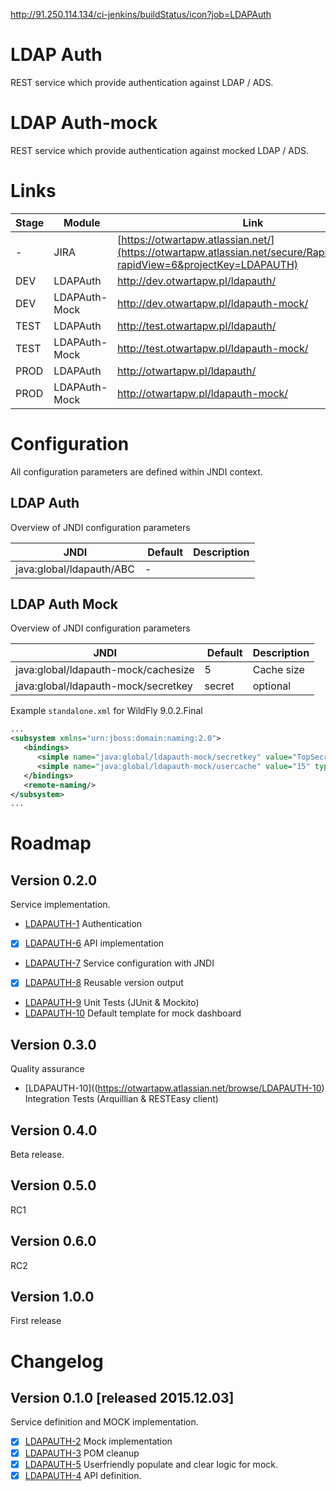 http://91.250.114.134/ci-jenkins/buildStatus/icon?job=LDAPAuth

# LDAP Auth
REST service which provide authentication against LDAP / ADS.

# LDAP Auth-mock
REST service which provide authentication against mocked LDAP / ADS.

# Links
| Stage | Module  | Link  |
| -------------| ------------- | ------------- |
| - | JIRA | [https://otwartapw.atlassian.net/](https://otwartapw.atlassian.net/secure/RapidBoard.jspa?rapidView=6&projectKey=LDAPAUTH)  |
| DEV | LDAPAuth | http://dev.otwartapw.pl/ldapauth/  |
| DEV | LDAPAuth-Mock | http://dev.otwartapw.pl/ldapauth-mock/  |
| TEST | LDAPAuth | http://test.otwartapw.pl/ldapauth/  |
| TEST | LDAPAuth-Mock | http://test.otwartapw.pl/ldapauth-mock/  |
| PROD | LDAPAuth | http://otwartapw.pl/ldapauth/  |
| PROD | LDAPAuth-Mock | http://otwartapw.pl/ldapauth-mock/  |


# Configuration
All configuration parameters are defined within JNDI context.  

## LDAP Auth
Overview of JNDI configuration parameters

| JNDI | Default  | Description  |
| -------------| ------------- | ------------- |
| java:global/ldapauth/ABC | - |  |

## LDAP Auth Mock
Overview of JNDI configuration parameters

| JNDI | Default  | Description  |
| -------------| ------------- | ------------- |
| java:global/ldapauth-mock/cachesize | 5 | Cache size |
| java:global/ldapauth-mock/secretkey | secret | optional |

Example `standalone.xml` for WildFly 9.0.2.Final
```xml
...
<subsystem xmlns="urn:jboss:domain:naming:2.0">
   <bindings>
      <simple name="java:global/ldapauth-mock/secretkey" value="TopSecret.!" type="java.lang.String"/>
      <simple name="java:global/ldapauth-mock/usercache" value="15" type="int"/>
   </bindings>
   <remote-naming/>
</subsystem>
...
```

# Roadmap

## Version 0.2.0
Service implementation.
* [LDAPAUTH-1](https://otwartapw.atlassian.net/browse/LDAPAUTH-1) Authentication
* [x] [LDAPAUTH-6](https://otwartapw.atlassian.net/browse/LDAPAUTH-6) API implementation
* [LDAPAUTH-7](https://otwartapw.atlassian.net/browse/LDAPAUTH-7) Service configuration with JNDI
* [x] [LDAPAUTH-8](https://otwartapw.atlassian.net/browse/LDAPAUTH-8) Reusable version output
* [LDAPAUTH-9](https://otwartapw.atlassian.net/browse/LDAPAUTH-9) Unit Tests (JUnit & Mockito)
* [LDAPAUTH-10](https://otwartapw.atlassian.net/browse/LDAPAUTH-10) Default template for mock dashboard


## Version 0.3.0
Quality assurance 
* [LDAPAUTH-10]((https://otwartapw.atlassian.net/browse/LDAPAUTH-10) Integration Tests (Arquillian & RESTEasy client)

## Version 0.4.0
Beta release.

## Version 0.5.0
RC1  

## Version 0.6.0
RC2  


## Version 1.0.0
First release


# Changelog

## Version 0.1.0 [released 2015.12.03]
Service definition and MOCK implementation.
* [x] [LDAPAUTH-2](https://otwartapw.atlassian.net/browse/LDAPAUTH-2) Mock implementation
* [x] [LDAPAUTH-3](https://otwartapw.atlassian.net/browse/LDAPAUTH-3) POM cleanup
* [x] [LDAPAUTH-5](https://otwartapw.atlassian.net/browse/LDAPAUTH-5) Userfriendly populate and clear logic for mock.
* [x] [LDAPAUTH-4](https://otwartapw.atlassian.net/browse/LDAPAUTH-4) API definition.
